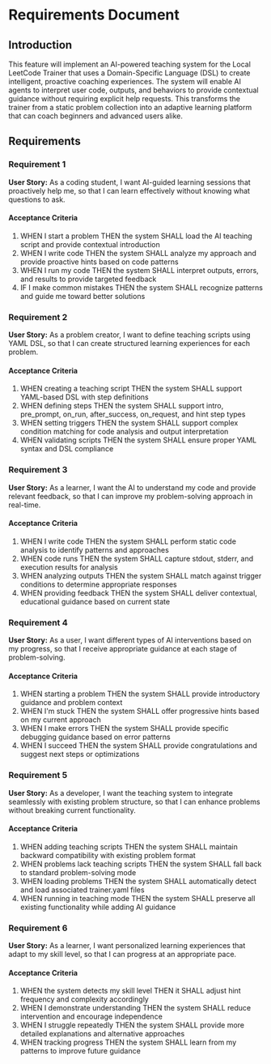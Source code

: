 # Requirements Document

## Introduction

This feature will implement an AI-powered teaching system for the Local LeetCode Trainer that uses a Domain-Specific Language (DSL) to create intelligent, proactive coaching experiences. The system will enable AI agents to interpret user code, outputs, and behaviors to provide contextual guidance without requiring explicit help requests. This transforms the trainer from a static problem collection into an adaptive learning platform that can coach beginners and advanced users alike.

## Requirements

### Requirement 1

**User Story:** As a coding student, I want AI-guided learning sessions that proactively help me, so that I can learn effectively without knowing what questions to ask.

#### Acceptance Criteria

1. WHEN I start a problem THEN the system SHALL load the AI teaching script and provide contextual introduction
2. WHEN I write code THEN the system SHALL analyze my approach and provide proactive hints based on code patterns
3. WHEN I run my code THEN the system SHALL interpret outputs, errors, and results to provide targeted feedback
4. IF I make common mistakes THEN the system SHALL recognize patterns and guide me toward better solutions

### Requirement 2

**User Story:** As a problem creator, I want to define teaching scripts using YAML DSL, so that I can create structured learning experiences for each problem.

#### Acceptance Criteria

1. WHEN creating a teaching script THEN the system SHALL support YAML-based DSL with step definitions
2. WHEN defining steps THEN the system SHALL support intro, pre_prompt, on_run, after_success, on_request, and hint step types
3. WHEN setting triggers THEN the system SHALL support complex condition matching for code analysis and output interpretation
4. WHEN validating scripts THEN the system SHALL ensure proper YAML syntax and DSL compliance

### Requirement 3

**User Story:** As a learner, I want the AI to understand my code and provide relevant feedback, so that I can improve my problem-solving approach in real-time.

#### Acceptance Criteria

1. WHEN I write code THEN the system SHALL perform static code analysis to identify patterns and approaches
2. WHEN code runs THEN the system SHALL capture stdout, stderr, and execution results for analysis
3. WHEN analyzing outputs THEN the system SHALL match against trigger conditions to determine appropriate responses
4. WHEN providing feedback THEN the system SHALL deliver contextual, educational guidance based on current state

### Requirement 4

**User Story:** As a user, I want different types of AI interventions based on my progress, so that I receive appropriate guidance at each stage of problem-solving.

#### Acceptance Criteria

1. WHEN starting a problem THEN the system SHALL provide introductory guidance and problem context
2. WHEN I'm stuck THEN the system SHALL offer progressive hints based on my current approach
3. WHEN I make errors THEN the system SHALL provide specific debugging guidance based on error patterns
4. WHEN I succeed THEN the system SHALL provide congratulations and suggest next steps or optimizations

### Requirement 5

**User Story:** As a developer, I want the teaching system to integrate seamlessly with existing problem structure, so that I can enhance problems without breaking current functionality.

#### Acceptance Criteria

1. WHEN adding teaching scripts THEN the system SHALL maintain backward compatibility with existing problem format
2. WHEN problems lack teaching scripts THEN the system SHALL fall back to standard problem-solving mode
3. WHEN loading problems THEN the system SHALL automatically detect and load associated trainer.yaml files
4. WHEN running in teaching mode THEN the system SHALL preserve all existing functionality while adding AI guidance

### Requirement 6

**User Story:** As a learner, I want personalized learning experiences that adapt to my skill level, so that I can progress at an appropriate pace.

#### Acceptance Criteria

1. WHEN the system detects my skill level THEN it SHALL adjust hint frequency and complexity accordingly
2. WHEN I demonstrate understanding THEN the system SHALL reduce intervention and encourage independence
3. WHEN I struggle repeatedly THEN the system SHALL provide more detailed explanations and alternative approaches
4. WHEN tracking progress THEN the system SHALL learn from my patterns to improve future guidance